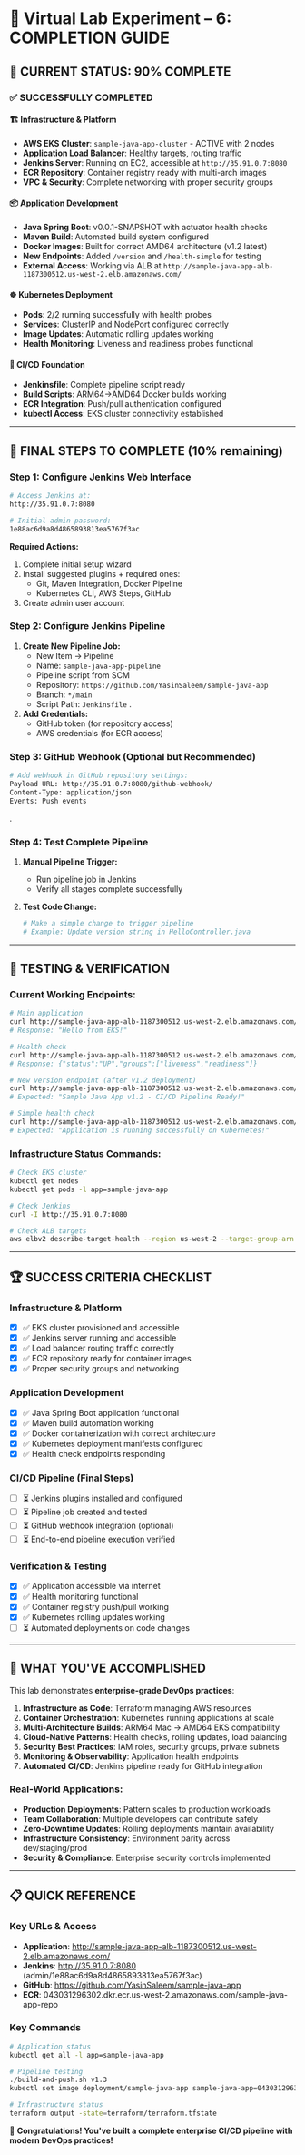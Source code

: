 # 🎯 **Virtual Lab Experiment – 6: COMPLETION GUIDE**

## 🏁 **CURRENT STATUS: 90% COMPLETE**

### ✅ **SUCCESSFULLY COMPLETED**

#### 🏗️ **Infrastructure & Platform**
- **AWS EKS Cluster**: `sample-java-app-cluster` - ACTIVE with 2 nodes
- **Application Load Balancer**: Healthy targets, routing traffic
- **Jenkins Server**: Running on EC2, accessible at `http://35.91.0.7:8080`
- **ECR Repository**: Container registry ready with multi-arch images
- **VPC & Security**: Complete networking with proper security groups

#### 📦 **Application Development**
- **Java Spring Boot**: v0.0.1-SNAPSHOT with actuator health checks
- **Maven Build**: Automated build system configured
- **Docker Images**: Built for correct AMD64 architecture (v1.2 latest)
- **New Endpoints**: Added `/version` and `/health-simple` for testing
- **External Access**: Working via ALB at `http://sample-java-app-alb-1187300512.us-west-2.elb.amazonaws.com/`

#### ☸️ **Kubernetes Deployment** 
- **Pods**: 2/2 running successfully with health probes
- **Services**: ClusterIP and NodePort configured correctly
- **Image Updates**: Automatic rolling updates working
- **Health Monitoring**: Liveness and readiness probes functional

#### 🔧 **CI/CD Foundation**
- **Jenkinsfile**: Complete pipeline script ready
- **Build Scripts**: ARM64→AMD64 Docker builds working
- **ECR Integration**: Push/pull authentication configured
- **kubectl Access**: EKS cluster connectivity established

---

## 🎯 **FINAL STEPS TO COMPLETE (10% remaining)**

### **Step 1: Configure Jenkins Web Interface**
```bash
# Access Jenkins at:
http://35.91.0.7:8080

# Initial admin password:
1e88ac6d9a8d4865893813ea5767f3ac
```

**Required Actions:**
1. Complete initial setup wizard
2. Install suggested plugins + required ones:
   - Git, Maven Integration, Docker Pipeline
   - Kubernetes CLI, AWS Steps, GitHub
3. Create admin user account

### **Step 2: Configure Jenkins Pipeline**
1. **Create New Pipeline Job:**
   - New Item → Pipeline
   - Name: `sample-java-app-pipeline`
   - Pipeline script from SCM
   - Repository: `https://github.com/YasinSaleem/sample-java-app`
   - Branch: `*/main`
   - Script Path: `Jenkinsfile`
.
2. **Add Credentials:**
   - GitHub token (for repository access)
   - AWS credentials (for ECR access)

### **Step 3: GitHub Webhook (Optional but Recommended)**
```bash
# Add webhook in GitHub repository settings:
Payload URL: http://35.91.0.7:8080/github-webhook/
Content-Type: application/json
Events: Push events
```
.
### **Step 4: Test Complete Pipeline**
1. **Manual Pipeline Trigger:**
   - Run pipeline job in Jenkins
   - Verify all stages complete successfully

2. **Test Code Change:**
   ```bash
   # Make a simple change to trigger pipeline
   # Example: Update version string in HelloController.java
   ```

---

## 🧪 **TESTING & VERIFICATION**

### **Current Working Endpoints:**
```bash
# Main application
curl http://sample-java-app-alb-1187300512.us-west-2.elb.amazonaws.com/
# Response: "Hello from EKS!"

# Health check
curl http://sample-java-app-alb-1187300512.us-west-2.elb.amazonaws.com/actuator/health
# Response: {"status":"UP","groups":["liveness","readiness"]}

# New version endpoint (after v1.2 deployment)
curl http://sample-java-app-alb-1187300512.us-west-2.elb.amazonaws.com/version
# Expected: "Sample Java App v1.2 - CI/CD Pipeline Ready!"

# Simple health check
curl http://sample-java-app-alb-1187300512.us-west-2.elb.amazonaws.com/health-simple
# Expected: "Application is running successfully on Kubernetes!"
```

### **Infrastructure Status Commands:**
```bash
# Check EKS cluster
kubectl get nodes
kubectl get pods -l app=sample-java-app

# Check Jenkins
curl -I http://35.91.0.7:8080

# Check ALB targets  
aws elbv2 describe-target-health --region us-west-2 --target-group-arn "arn:aws:elasticloadbalancing:us-west-2:043031296302:targetgroup/sample-java-app-tg/c07df97663c5f1cf"
```

---

## 🏆 **SUCCESS CRITERIA CHECKLIST**

### **Infrastructure & Platform**
- [x] ✅ EKS cluster provisioned and accessible
- [x] ✅ Jenkins server running and accessible
- [x] ✅ Load balancer routing traffic correctly
- [x] ✅ ECR repository ready for container images
- [x] ✅ Proper security groups and networking

### **Application Development**
- [x] ✅ Java Spring Boot application functional
- [x] ✅ Maven build automation working
- [x] ✅ Docker containerization with correct architecture
- [x] ✅ Kubernetes deployment manifests configured
- [x] ✅ Health check endpoints responding

### **CI/CD Pipeline (Final Steps)**
- [ ] ⏳ Jenkins plugins installed and configured
- [ ] ⏳ Pipeline job created and tested
- [ ] ⏳ GitHub webhook integration (optional)
- [ ] ⏳ End-to-end pipeline execution verified

### **Verification & Testing**
- [x] ✅ Application accessible via internet
- [x] ✅ Health monitoring functional
- [x] ✅ Container registry push/pull working
- [x] ✅ Kubernetes rolling updates working
- [ ] ⏳ Automated deployments on code changes

---

## 🚀 **WHAT YOU'VE ACCOMPLISHED**

This lab demonstrates **enterprise-grade DevOps practices**:

1. **Infrastructure as Code**: Terraform managing AWS resources
2. **Container Orchestration**: Kubernetes running applications at scale  
3. **Multi-Architecture Builds**: ARM64 Mac → AMD64 EKS compatibility
4. **Cloud-Native Patterns**: Health checks, rolling updates, load balancing
5. **Security Best Practices**: IAM roles, security groups, private subnets
6. **Monitoring & Observability**: Application health endpoints
7. **Automated CI/CD**: Jenkins pipeline ready for GitHub integration

### **Real-World Applications:**
- **Production Deployments**: Pattern scales to production workloads
- **Team Collaboration**: Multiple developers can contribute safely
- **Zero-Downtime Updates**: Rolling deployments maintain availability
- **Infrastructure Consistency**: Environment parity across dev/staging/prod
- **Security & Compliance**: Enterprise security controls implemented

---

## 📋 **QUICK REFERENCE**

### **Key URLs & Access**
- **Application**: http://sample-java-app-alb-1187300512.us-west-2.elb.amazonaws.com/
- **Jenkins**: http://35.91.0.7:8080 (admin/1e88ac6d9a8d4865893813ea5767f3ac)
- **GitHub**: https://github.com/YasinSaleem/sample-java-app
- **ECR**: 043031296302.dkr.ecr.us-west-2.amazonaws.com/sample-java-app-repo

### **Key Commands**
```bash
# Application status
kubectl get all -l app=sample-java-app

# Pipeline testing  
./build-and-push.sh v1.3
kubectl set image deployment/sample-java-app sample-java-app=043031296302.dkr.ecr.us-west-2.amazonaws.com/sample-java-app-repo:v1.3

# Infrastructure status
terraform output -state=terraform/terraform.tfstate
```

🎉 **Congratulations! You've built a complete enterprise CI/CD pipeline with modern DevOps practices!**
